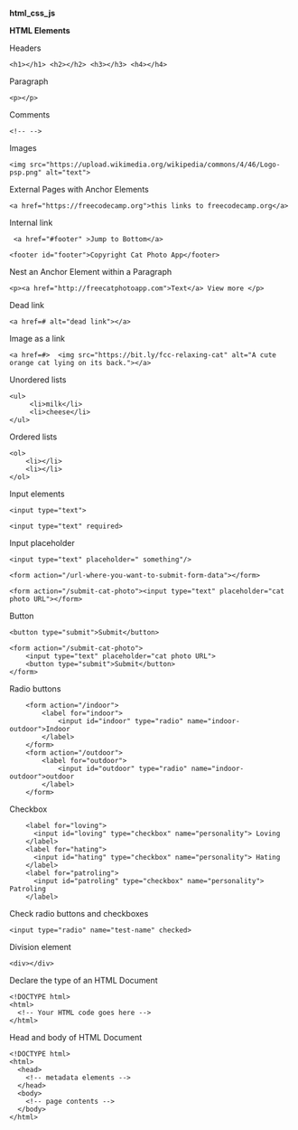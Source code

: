 **html_css_js** 

**HTML Elements**

Headers

```
<h1></h1> <h2></h2> <h3></h3> <h4></h4>
```

Paragraph

```
<p></p>
```

Comments

```
<!-- -->
```

Images

```
<img src="https://upload.wikimedia.org/wikipedia/commons/4/46/Logo-psp.png" alt="text">
```

External Pages with Anchor Elements

```
<a href="https://freecodecamp.org">this links to freecodecamp.org</a>
```

Internal link

```
 <a href="#footer" >Jump to Bottom</a> 
```
```
<footer id="footer">Copyright Cat Photo App</footer>
```

Nest an Anchor Element within a Paragraph

```
<p><a href="http://freecatphotoapp.com">Text</a> View more </p>
```

Dead link

```
<a href=# alt="dead link"></a>
```

Image as a link

``` 
<a href=#>  <img src="https://bit.ly/fcc-relaxing-cat" alt="A cute orange cat lying on its back."></a>
```

Unordered lists

``` 
<ul>
     <li>milk</li>
     <li>cheese</li>
</ul> 
```
Ordered lists
```
<ol>
    <li></li>
    <li></li>
</ol>
```
Input elements
```
<input type="text">
```
```
<input type="text" required>
```
Input placeholder
```
<input type="text" placeholder=" something"/>
```

```
<form action="/url-where-you-want-to-submit-form-data"></form>
```
```
<form action="/submit-cat-photo"><input type="text" placeholder="cat photo URL"></form>
```
Button
```
<button type="submit">Submit</button>
```
```
<form action="/submit-cat-photo">
    <input type="text" placeholder="cat photo URL">
    <button type="submit">Submit</button>
</form>
```
Radio buttons
```
    <form action="/indoor">
        <label for="indoor"> 
            <input id="indoor" type="radio" name="indoor-outdoor">Indoor 
        </label>
    </form>
    <form action="/outdoor">
        <label for="outdoor"> 
            <input id="outdoor" type="radio" name="indoor-outdoor">outdoor 
        </label>
    </form>
```
Checkbox
```
    <label for="loving">
      <input id="loving" type="checkbox" name="personality"> Loving
    </label>
    <label for="hating">
      <input id="hating" type="checkbox" name="personality"> Hating
    </label>
    <label for="patroling">
      <input id="patroling" type="checkbox" name="personality"> Patroling
    </label>
```
Check radio buttons and checkboxes
```
<input type="radio" name="test-name" checked>
```
Division element
```
<div></div>
```
Declare the type of an HTML Document
```
<!DOCTYPE html>
<html>
  <!-- Your HTML code goes here -->
</html>
```
Head and body of HTML Document
```
<!DOCTYPE html>
<html>
  <head>
    <!-- metadata elements -->
  </head>
  <body>
    <!-- page contents -->
  </body>
</html>
```